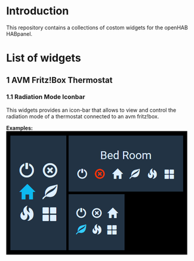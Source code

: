 # Introduction
This repository contains a collections of costom widgets for the openHAB HABpanel.

# List of widgets
## 1 AVM Fritz!Box Thermostat
### 1.1 Radiation Mode Iconbar
This widgets provides an icon-bar that allows to view and control the radiation mode of a thermostat connected to an avm fritz!box.

__Examples:__
![Screenshot](img/avm-thermostat-radiation-mode-iconbar.png?raw=true)